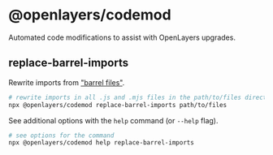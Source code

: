 # @openlayers/codemod

Automated code modifications to assist with OpenLayers upgrades.

## replace-barrel-imports

Rewrite imports from ["barrel files"](https://www.google.com/search?q=barrel+files).

```bash
# rewrite imports in all .js and .mjs files in the path/to/files directory
npx @openlayers/codemod replace-barrel-imports path/to/files
```

See additional options with the `help` command (or `--help` flag).

```bash
# see options for the command
npx @openlayers/codemod help replace-barrel-imports
```

